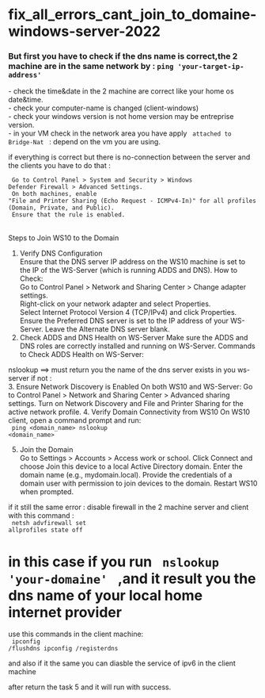 # fix_all_errors_cant_join_to_domaine-windows-server-2022

<h3> But first you have to check if the dns name is correct,the 2 machine are in the same network by : <code>ping 'your-target-ip-address' </code> </h3>
- check the time&date in the 2 machine are correct like your home os date&time.<br>
- check your computer-name is changed (client-windows)<br>
- check your windows version is not home version may be entreprise version.<br>
- in your VM check in the network area you have apply <code> attached to Bridge-Nat </code> : depend on the vm you are using.<br>
  
if everything is correct but there is no-connection between the server and the clients you have to do that : <br>

<code> Go to Control Panel > System and Security > Windows Defender Firewall > Advanced Settings.<br>
On both machines, enable "File and Printer Sharing (Echo Request - ICMPv4-In)" for all profiles (Domain, Private, and Public).<br>
Ensure that the rule is enabled. </code><br>

Steps to Join WS10 to the Domain <br>
1. Verify DNS Configuration <br>
Ensure that the DNS server IP address on the WS10 machine is set to the IP of the WS-Server (which is running ADDS and DNS). 
How to Check: <br>
Go to Control Panel > Network and Sharing Center > Change adapter settings. <br>
Right-click on your network adapter and select Properties. <br>
Select Internet Protocol Version 4 (TCP/IPv4) and click Properties. <br>
Ensure the Preferred DNS server is set to the IP address of your WS-Server. 
Leave the Alternate DNS server blank. <br>
2. Check ADDS and DNS Health on WS-Server
Make sure the ADDS and DNS roles are correctly installed and running on WS-Server. 
Commands to Check ADDS Health on WS-Server:<br>

<ocde> nslookup </code>  ==> must return you the name of the dns server exists in you ws-server 
 if not :  <br>
 3. Ensure Network Discovery is Enabled
On both WS10 and WS-Server:
Go to Control Panel > Network and Sharing Center > Advanced sharing settings.
Turn on Network Discovery and File and Printer Sharing for the active network profile.
4. Verify Domain Connectivity from WS10
On WS10 client, open a command prompt and run: <br>
<code>
ping <domain_name>
nslookup <domain_name>
</code> <br>

5. Join the Domain <br>
Go to Settings > Accounts > Access work or school.
Click Connect and choose Join this device to a local Active Directory domain.
Enter the domain name (e.g., mydomain.local).
Provide the credentials of a domain user with permission to join devices to the domain.
Restart WS10 when prompted. <br>

if it still the same error : 
disable firewall in the 2 machine server and client with this command :  <br>
<code>
netsh advfirewall set allprofiles state off
</code> <br>

# in this case if you run <code> nslookup 'your-domaine' </code>  ,and it result you the dns name of your local home internet provider 

use this commands in the client machine: <br>
<code>
ipconfig /flushdns
ipconfig /registerdns
</code> <br>

and also if it the same you can diasble the service of ipv6 in the client machine  <br>

after return the task 5 and it will run with success. 
